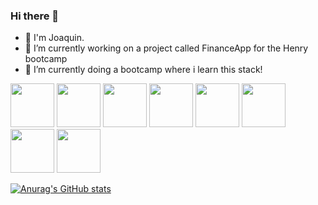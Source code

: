 ### Hi there 👋
- 👋 I'm Joaquin.
- 🔭 I’m currently working on a project called FinanceApp for the Henry bootcamp
-  🌱 I’m currently doing a bootcamp where i learn this stack!
<div>
  <img src="https://cdn.worldvectorlogo.com/logos/html5.svg" width="70" height="70" display="inline" margin="20px"/>
  
  <img src="https://cdn.worldvectorlogo.com/logos/css-5.svg" width="70" height="70" display="inline" margin="20px"/>

  <img src="https://cdn.worldvectorlogo.com/logos/logo-javascript.svg" width="70" height="70" display="inline" margin="20px"/>
  <img src="https://www.vectorlogo.zone/logos/reactjs/reactjs-icon.svg" width="70" height="70" display="inline" margin-right="20px"/>
  <img src="https://cdn.worldvectorlogo.com/logos/redux.svg" width="70" height="70" display="inline" margin="20px"/>
  <img src="https://cdn.worldvectorlogo.com/logos/nodejs-icon.svg" width="70" height="70" display="inline" margin="20px"/>
  <img src="https://cdn.worldvectorlogo.com/logos/postgresql.svg" width="70" height="70" display="inline" margin="20px"/>
  <img src="https://cdn.worldvectorlogo.com/logos/sequelize.svg" width="70" height="70" display="inline" margin="20px"/>
</div>


[![Anurag's GitHub stats](https://github-readme-stats.vercel.app/api?username=joaquinbian)](https://github.com/joaquinbian/github-readme-stats)
<!--
**joaquinbian/joaquinbian** is a ✨ _special_ ✨ repository because its `README.md` (this file) appears on your GitHub profile.

Here are some ideas to get you started:

- 🔭 I’m currently working on ...
- 🌱 I’m currently learning ...
- 👯 I’m looking to collaborate on ...
- 🤔 I’m looking for help with ...
- 💬 Ask me about ...
- 📫 How to reach me: ...
- 😄 Pronouns: ...
- ⚡ Fun fact: ...
-->
